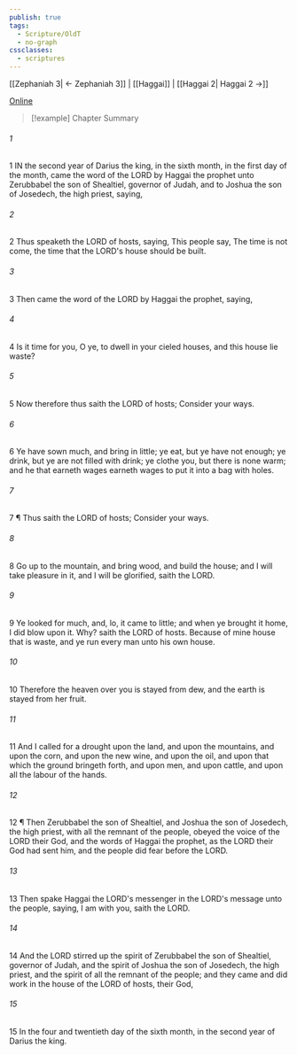 ```yaml
---
publish: true
tags:
  - Scripture/OldT
  - no-graph
cssclasses:
  - scriptures
---
```

[[Zephaniah 3| ← Zephaniah 3]] | [[Haggai]] | [[Haggai 2| Haggai 2 →]]

[Online](https://churchofjesuschrist.org/study/scriptures/ot/hag/1?lang=eng)

>[!example] Chapter Summary
>
###### 1
1 IN the second year of Darius the king, in the sixth month, in the first day of the month, came the word of the LORD by Haggai the prophet unto Zerubbabel the son of Shealtiel, governor of Judah, and to Joshua the son of Josedech, the high priest, saying,
###### 2
2 Thus speaketh the LORD of hosts, saying, This people say, The time is not come, the time that the LORD's house should be built.
###### 3
3 Then came the word of the LORD by Haggai the prophet, saying,
###### 4
4 Is it time for you, O ye, to dwell in your cieled houses, and this house lie waste?
###### 5
5 Now therefore thus saith the LORD of hosts; Consider your ways.
###### 6
6 Ye have sown much, and bring in little; ye eat, but ye have not enough; ye drink, but ye are not filled with drink; ye clothe you, but there is none warm; and he that earneth wages earneth wages to put it into a bag with holes.
###### 7
7 ¶ Thus saith the LORD of hosts; Consider your ways.
###### 8
8 Go up to the mountain, and bring wood, and build the house; and I will take pleasure in it, and I will be glorified, saith the LORD.
###### 9
9 Ye looked for much, and, lo, it came to little; and when ye brought it home, I did blow upon it.  Why?  saith the LORD of hosts.  Because of mine house that is waste, and ye run every man unto his own house.
###### 10
10 Therefore the heaven over you is stayed from dew, and the earth is stayed from her fruit.
###### 11
11 And I called for a drought upon the land, and upon the mountains, and upon the corn, and upon the new wine, and upon the oil, and upon that which the ground bringeth forth, and upon men, and upon cattle, and upon all the labour of the hands.
###### 12
12 ¶ Then Zerubbabel the son of Shealtiel, and Joshua the son of Josedech, the high priest, with all the remnant of the people, obeyed the voice of the LORD their God, and the words of Haggai the prophet, as the LORD their God had sent him, and the people did fear before the LORD.
###### 13
13 Then spake Haggai the LORD's messenger in the LORD's message unto the people, saying, I am with you, saith the LORD.
###### 14
14 And the LORD stirred up the spirit of Zerubbabel the son of Shealtiel, governor of Judah, and the spirit of Joshua the son of Josedech, the high priest, and the spirit of all the remnant of the people; and they came and did work in the house of the LORD of hosts, their God,
###### 15
15 In the four and twentieth day of the sixth month, in the second year of Darius the king.




